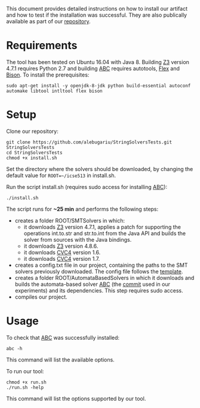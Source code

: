 This document provides detailed instructions on how to install our artifact and how to test if the installation was successful.
They are also publically available as part of our [repository](https://github.com/alebugariu/StringSolversTests/blob/master/README.md).

# Requirements 
The tool has been tested on Ubuntu 16.04 with Java 8. Building [Z3](https://github.com/Z3Prover/z3) version 4.7.1 requires Python 2.7 and building [ABC](https://github.com/vlab-cs-ucsb/ABC) requires autotools, [Flex](https://github.com/westes/flex) and [Bison](https://www.gnu.org/software/bison/). To install the prerequisites:

```
sudo apt-get install -y openjdk-8-jdk python build-essential autoconf automake libtool intltool flex bison
```


# Setup
Clone our repository:

```
git clone https://github.com/alebugariu/StringSolversTests.git StringSolversTests
cd StringSolversTests
chmod +x install.sh
```

Set the directory where the solvers should be downloaded, by changing the default value for ```ROOT=~/icse513``` in install.sh.

Run the script install.sh (requires sudo access for installing [ABC](https://github.com/vlab-cs-ucsb/ABC)): 
```
./install.sh
```
The script runs for **~25 min** and performs the following steps:
* creates a folder ROOT/SMTSolvers in which:
  + it downloads [Z3](https://github.com/Z3Prover/z3) version 4.7.1, applies a patch for supporting the operations int.to.str and str.to.int from the Java API and 
  builds the solver from sources with the Java bindings.
  + it downloads [Z3](https://github.com/Z3Prover/z3) version 4.8.6.
  + it downloads [CVC4](https://cvc4.github.io/) version 1.6.
  + it downloads [CVC4](https://cvc4.github.io/) version 1.7.
* creates a config.txt file in our project, containing the paths to the SMT solvers previously downloaded. The config file follows
the [template](https://github.com/alebugariu/StringSolversTests/blob/master/src/config_template.txt). 
* creates a folder ROOT/AutomataBasedSolvers in which it downloads and builds the automata-based solver 
[ABC](https://github.com/vlab-cs-ucsb/ABC) (the [commit](https://github.com/vlab-cs-ucsb/ABC/commit/86b00141fddd183de7b9ae5c92c240e19dda1950) used in our experiments) 
and its dependencies. This step requires sudo access.
* compiles our project.

# Usage
To check that [ABC](https://github.com/vlab-cs-ucsb/ABC) was successfully installed:
```
abc -h
```
This command will list the available options.

To run our tool:
```
chmod +x run.sh
./run.sh -help
```
This command will list the options supported by our tool.
